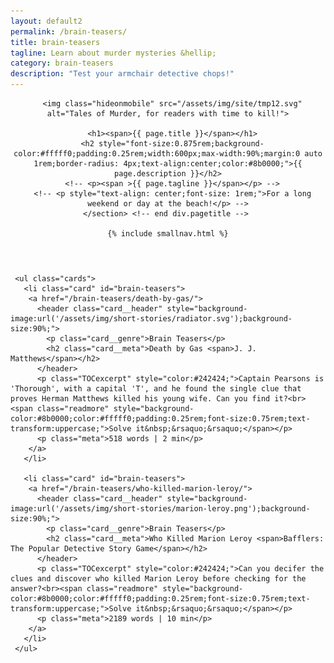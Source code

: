 ```yaml
---
layout: default2
permalink: /brain-teasers/
title: brain-teasers
tagline: Learn about murder mysteries &hellip;
category: brain-teasers
description: "Test your armchair detective chops!"
---
```


<div class="{{ page.title }}">

  <header class="pagehead">
     <section class="pagetitle">
      
      <img class="hideonmobile" src="/assets/img/site/tmp12.svg" alt="Tales of Murder, for readers with time to kill!">

      <h1><span>{{ page.title }}</span></h1>
      <h2 style="font-size:0.875rem;background-color:#fffff0;padding:0.25rem;width:600px;max-width:90%;margin:0 auto 1rem;border-radius: 4px;text-align:center;color:#8b0000;">{{ page.description }}</h2>
      <!-- <p><span >{{ page.tagline }}</span></p> -->
      <!-- <p style="text-align: center;font-size: 1rem;">For a long weekend or day at the beach!</p> -->
    </section> <!-- end div.pagetitle --> 
    
    {% include smallnav.html %}
    
  </header>

  <div class="cf"></div>

  <section class="container card__container">

     <ul class="cards">
       <li class="card" id="brain-teasers">
        <a href="/brain-teasers/death-by-gas/">
          <header class="card__header" style="background-image:url('/assets/img/short-stories/radiator.svg');background-size:90%;">
            <p class="card__genre">Brain Teasers</p>
            <h2 class="card__meta">Death by Gas <span>J. J. Matthews</span></h2>
          </header>
          <p class="TOCexcerpt" style="color:#242424;">Captain Pearsons is 'Thorough', with a capital 'T', and he found the single clue that proves Herman Matthews killed his young wife. Can you find it?<br><span class="readmore" style="background-color:#8b0000;color:#fffff0;padding:0.25rem;font-size:0.75rem;text-transform:uppercase;">Solve it&nbsp;&rsaquo;&rsaquo;</span></p>
          <p class="meta">518 words | 2 min</p>
        </a>
       </li>

       <li class="card" id="brain-teasers">
        <a href="/brain-teasers/who-killed-marion-leroy/">
          <header class="card__header" style="background-image:url('/assets/img/short-stories/marion-leroy.png');background-size:90%;">
            <p class="card__genre">Brain Teasers</p>
            <h2 class="card__meta">Who Killed Marion Leroy <span>Bafflers: The Popular Detective Story Game</span></h2>
          </header>
          <p class="TOCexcerpt" style="color:#242424;">Can you decifer the clues and discover who killed Marion Leroy before checking for the answer?<br><span class="readmore" style="background-color:#8b0000;color:#fffff0;padding:0.25rem;font-size:0.75rem;text-transform:uppercase;">Solve it&nbsp;&rsaquo;&rsaquo;</span></p>
          <p class="meta">2189 words | 10 min</p>
        </a>
       </li>
     </ul>

  </section> <!-- end section .container .card__container -->

</div>
